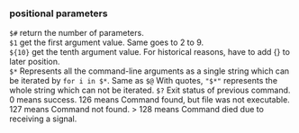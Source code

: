 
### positional parameters
`$#` return the number of parameters.  
`$1` get the first argument value. Same goes to 2 to 9.  
`${10}` get the tenth argument value. For historical reasons, have to add {} to later position.  
`$*` Represents all the command-line arguments as a single string which can be iterated by `for i in $*`. Same as `$@` With quotes, `"$*"` represents the whole string which can not be iterated.
`$?` Exit status of previous command. 0 means success. 126 means Command found, but file was not executable. 127 means Command not found. > 128 means Command died due to receiving a signal.
